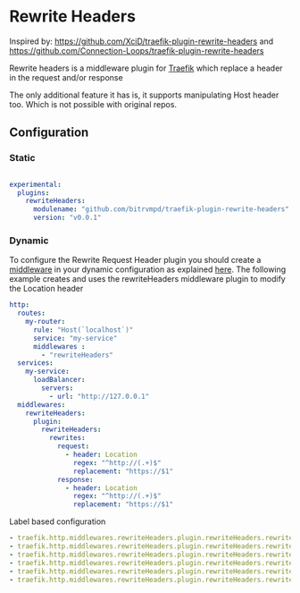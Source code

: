 # Rewrite Headers

Inspired by: https://github.com/XciD/traefik-plugin-rewrite-headers and https://github.com/Connection-Loops/traefik-plugin-rewrite-headers

Rewrite headers is a middleware plugin for [Traefik](https://traefik.io) which replace a header in the request and/or response

The only additional feature it has is, it supports manipulating Host header too. Which is not possible with original repos.

## Configuration

### Static

```yaml

experimental:
  plugins:
    rewriteHeaders:
      modulename: "github.com/bitrvmpd/traefik-plugin-rewrite-headers"
      version: "v0.0.1"
```

### Dynamic

To configure the Rewrite Request Header plugin you should create a [middleware](https://docs.traefik.io/middlewares/overview/) in your dynamic configuration as explained [here](https://docs.traefik.io/middlewares/overview/).
The following example creates and uses the rewriteHeaders middleware plugin to modify the Location header

```yaml
http:
  routes:
    my-router:
      rule: "Host(`localhost`)"
      service: "my-service"
      middlewares : 
        - "rewriteHeaders"
  services:
    my-service:
      loadBalancer:
        servers:
          - url: "http://127.0.0.1"
  middlewares:
    rewriteHeaders:
      plugin:
        rewriteHeaders:
          rewrites:
            request:
              - header: Location
                regex: "^http://(.+)$"
                replacement: "https://$1"
            response:
              - header: Location
                regex: "^http://(.+)$"
                replacement: "https://$1"
```

Label based configuration

``` yaml
- traefik.http.middlewares.rewriteHeaders.plugin.rewriteHeaders.rewrites.request[0].header = Location
- traefik.http.middlewares.rewriteHeaders.plugin.rewriteHeaders.rewrites.request[0].regex = ^http://(.+)$
- traefik.http.middlewares.rewriteHeaders.plugin.rewriteHeaders.rewrites.request[0].replacement = https://$1
- traefik.http.middlewares.rewriteHeaders.plugin.rewriteHeaders.rewrites.response[0].header = Location
- traefik.http.middlewares.rewriteHeaders.plugin.rewriteHeaders.rewrites.response[0].regex = ^http://(.+)$
- traefik.http.middlewares.rewriteHeaders.plugin.rewriteHeaders.rewrites.response[0].replacement = https://$1
```

